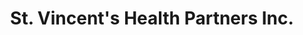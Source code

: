 ---
title: "St. Vincent's Health Partners Inc."
url: /bridgeport/st-vincents-health-partners-inc/
shop: Schreibwaren
---